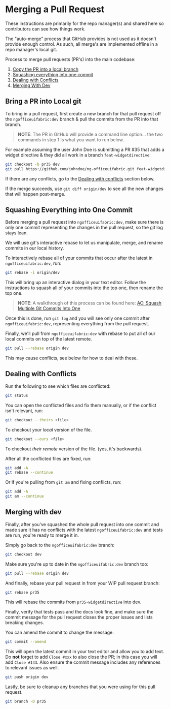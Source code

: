 # Merging a Pull Request

These instructions are primarily for the repo manager(s) and shared here so contributors can see how things work.

The "auto-merge" process that GitHub provides is not used as it doesn't provide enough control. As such, all merge's are implemented offline in a repo manager's local git.

Process to merge pull requests (PR's) into the main codebase:

1. [Copy the PR into a local branch](#bring-a-pr-into-local-git)
1. [Squashing everything into one commit](#squashing-everything-into-one-commit)
1. [Dealing with Conflicts](#dealing-with-conflicts)
1. [Merging With Dev](#merging-with-dev)

## Bring a PR into Local git

To bring in a pull request, first create a new branch for that pull request off the `ngofficeuifabric:dev` branch & pull the commits from the PR into that branch.

  > **NOTE**: The PR in GitHub will provide a command line option... the two commands in step 1 is what you want to run below. 

For example assuming the user John Doe is submitting a PR #35 that adds a widget directive & they did all work in a branch `feat-widgetdirective`:

```bash
git checkout -b pr35 dev
git pull https://github.com/johndoe/ng-officeuifabric.git feat-widgetdirective
```

If there are any conflicts, go to the [Dealing with conflicts](#dealing-with-conflicts) section below.

If the merge succeeds, use `git diff origin/dev` to see all the new changes that will happen
post-merge.

## Squashing Everything into One Commit

Before merging a pull request into `ngofficeuifabric:dev`, make sure there is only one commit
representing the changes in the pull request, so the git log stays lean.

We will use git's interactive rebase to let us manipulate, merge, and rename
commits in our local history.

To interactively rebase all of your commits that occur after the latest in `ngofficeuifabric:dev`, run:

```bash
git rebase -i origin/dev
```

This will bring up an interactive dialog in your text editor. Follow the instructions
to squash all of your commits into the top one, then rename the top one.

> **NOTE**: A walkthrough of this process can be found here: [AC: Squash Multiple Git Commits Into One](http://www.andrewconnell.com/blog/squash-multiple-git-commits-into-one)

Once this is done, run `git log` and you will see only one commit after `ngofficeuifabric:dev`, representing
everything from the pull request.

Finally, we'll pull from `ngofficeuifabric:dev` with rebase to put all of our local commits on top of
the latest remote.

```bash
git pull --rebase origin dev
```

This may cause conflicts, see below for how to deal with these.

## Dealing with Conflicts

Run the following to see which files are conflicted:

```bash
git status
```

You can open the conflicted files and fix them manually, or if the conflict isn't relevant, run:

```bash
git checkout --theirs <file>
```

To checkout *your local* version of the file.

```bash
git checkout --ours <file>
```

To checkout *their remote* version of the file. (yes, it's backwards).

After all the conflicted files are fixed, run:

```bash
git add -A
git rebase --continue
```

Or if you're pulling from `git am` and fixing conflicts, run:

```bash
git add -A
git am --continue
```

## Merging with dev

Finally, after you've squashed the whole pull request into one commit and made sure
it has no conflicts with the latest `ngofficeuifabric:dev` and tests are run, you're ready to merge it in.

Simply go back to the `ngofficeuifabric:dev` branch:

```bash
git checkout dev
```

Make sure you're up to date in the `ngofficeuifabric:dev` branch too:

```bash
git pull --rebase origin dev
```

And finally, rebase your pull request in from your WIP pull request branch:

```bash
git rebase pr35
```

This will rebase the commits from `pr35-widgetdirective` into dev.

Finally, verify that tests pass and the docs look fine, and make sure
the commit message for the pull request closes the proper issues and lists
breaking changes.

You can amend the commit to change the message:

```bash
git commit --amend
```

This will open the latest commit in your text editor and allow you to add
text. Do **not** forget to add `Close #xxx` to also close the PR; in this case you will add
`Close #143`. Also ensure the commit message includes any references to relevant issues as well.

```bash
git push origin dev
```

Lastly, be sure to cleanup any branches that you were using for this pull request.

```bash
git branch -D pr35
```